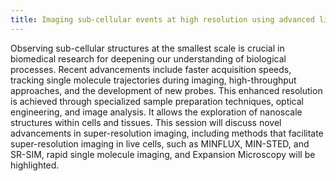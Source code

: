 ```yaml
---
title: Imaging sub-cellular events at high resolution using advanced light microscopy
---
```

Observing sub-cellular structures at the smallest scale is crucial in biomedical research for deepening our understanding of biological processes. Recent advancements include faster acquisition speeds, tracking single molecule trajectories during imaging, high-throughput approaches, and the development of new probes. This enhanced resolution is achieved through specialized sample preparation techniques, optical engineering, and image analysis. It allows the exploration of nanoscale structures within cells and tissues. This session will discuss novel advancements in super-resolution imaging, including methods that facilitate super-resolution imaging in live cells, such as MINFLUX, MIN-STED, and SR-SIM, rapid single molecule imaging, and Expansion Microscopy will be highlighted.